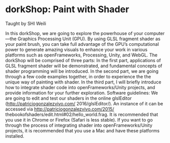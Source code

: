 # dorkShop: Paint with Shader

Taught by SHI Weili

In this dorkShop, we are going to explore the powerhouse of your computer—the Graphics Processing Unit (GPU). By using GLSL fragment shader as your paint brush, you can take full advantage of the GPU’s computational power to generate amazing visuals to enhance your work in various platforms such as openFrameworks, Processing, Unity, and WebGL.
The dorkShop will be comprised of three parts: In the first part, applications of GLSL fragment shader will be demonstrated, and fundamental concepts of shader programming will be introduced. In the second part, we are going through a few code examples together, in order to experience the the unique way of painting with shader. In the third part, I will briefly introduce how to integrate shader code into openFrameworks/Unity projects, and provide information for your further exploration.
Software guidelines:
We are going to edit and test our shaders in the online glslEditor (http://patriciogonzalezvivo.com/
2016/glslEditor/). An instance of it can be accessed via http://patriciogonzalezvivo.com/2015/ thebookofshaders/edit.html#02/hello_world.frag. It is recommended that you use it in Chrome or Firefox (Safari is less stable).
If you want to go through the process of integrating shader into openFrameworks/Unity projects, it is recommended that you use a Mac and have these platforms installed.
